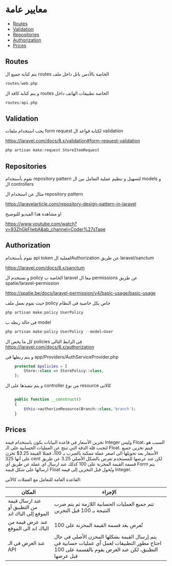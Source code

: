 # معايير عامة

- [Routes](#routes)
- [Validation](#validation)
- [Repositories](#repositories)
- [Authorization](#authorization)
- [Prices](#prices)

<a name="routes"></a>
## Routes

يتم كتابة جميع ال routes الخاصة بالأدمن بانل داخل ملف

```php
routes/web.php
```

و يتم كتابة كافة ال routes الخاصة تطبيقات الهاتف داخل
```php
routes/api.php
```



<a name="validation"></a>
## Validation

يجب استخدام ملفات form request
لكتابة قواعد ال validation


https://laravel.com/docs/8.x/validation#form-request-validation

```php
php artisan make:request StoreItemRequest
```

<a name="repositories"></a>
## Repositories

نقوم بأستخدام repository pattern لتسهيل و تنظيم عملية التعامل بين ال models و ال controllers 

مثال عن استخدام ال repository pattern

https://laravelarticle.com/repository-design-pattern-in-laravel

او مشاهدة هذا الفيديو للتوضيح

https://www.youtube.com/watch?v=93ZhGkFIwbA&ab_channel=Coder%27sTape


<a name="authorization"></a>
## Authorization

نقوم بأستخدام api token لعملية الAuthorization عن طريق laravel/sanctum

https://laravel.com/docs/8.x/sanctum

و نستخدم ال policy الخاصة ب laravel معا ال permissions عن طريق spatie/laravel-permission

https://spatie.be/docs/laravel-permission/v4/basic-usage/basic-usage

حيث نقوم بعمل ملف policy خاص بكل خاصية فى النظام


```php
php artisan make:policy UserPolicy
```

فى حالة ربطه ب model
```php
php artisan make:policy UserPolicy --model=User
```

كل ما يخص ال policies فى الرابط التالى
https://laravel.com/docs/8.x/authorization

و يتم ربطها فى app/Providers/AuthServiceProvider.php

```php
    protected $policies = [
        Store::class => StorePolicy::class,
    ];
```

و يتم تنفيذها على ال controller من نوع resource كالاتى

```php

    public function __construct()
    {
        $this->authorizeResource(Branch::class,'branch');
    }

```

<a name="prices"></a>
## Prices

تخزين الأسعار في قاعدة البيانات يكون باستخدام قيمة Integer وليس Float، السبب هو لتجنب قلة الدقة التي تنتج عن العمليات الحسابية على الـ Float.
فيتم تخزين جميع الأسعار بعد تحويلها الى اصغر عملة ممكنة بالضرب بـ 100، فمثلا القيمة 3.25$ تخزن على أنها 325 cent لكن عند عرضها للمستخدم
تعرض بالشكل الأصلي 3.25 عن طريق قسمة القيمة المخزنة على 100
كذلك عند ارسال اي عملة عن طريق أي Form يتم ارسالها على شكل قيمة Float وتُحول قبل التخزين إلى قيمة Integer.

القاعدة العامة للتعامل مع العملات كالآتي:

| المكان | الإجراء |
| --- | --- |
| عند ارسال قيمة من التطبيق أو الموقع إلى الباك اند | تتم جميع العمليات الحسابية اللازمة ثم يتم ضرب النتيجة بـ 100 قبل التخزين |
| عند عرض قيمة من الباك اند الى الموقع | تُعرض بعد قسمة القيمة المخزنة على 100 |
| عند العرض في الـ API | يتم إرسال القيمة بشكلها المخزن الأصلي في حال احتاج مطور التطبيقات لعمل أي عمليات حسابية في التطبيق، لكن عند العرض يقوم بالقسمة على 100 قبل عرضها |
